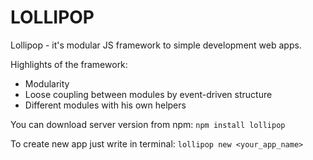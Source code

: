 # LOLLIPOP

Lollipop - it's modular JS framework to simple development web apps.

Highlights of the framework:
* Modularity
* Loose coupling between modules by event-driven structure
* Different modules with his own helpers

You can download server version from npm:
`npm install lollipop`

To create new app just write in terminal:
`lollipop new <your_app_name>` 
